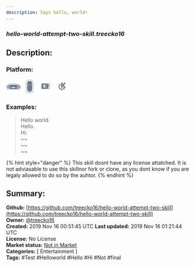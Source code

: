```yaml
---
description: Says hello, world!
---
```


### _hello-world-attempt-two-skill.treecko16_  
## Description:  
  
  
  
### Platform:  
 ![Mark I](../.gitbook/assets/mark-1-icon.png)  ![Mark II](../.gitbook/assets/mark-2-icon.png)  ![Picroft](../.gitbook/assets/picroft-icon.png)  ![plasmoid](../.gitbook/assets/kde.png)   
### Examples:  
> Hello world.  
> Hello.  
> Hi.  
> ~~  
> ~~  
> ~~  
  
{% hint style="danger" %}
This skill dosnt have any license attatched. It is not adviasable to use this skillnor fork or clone, as you dont know if you are legaly allowed to do so by the auhtor.
{% endhint %}
  
## Summary:  
**Github:** [https://github.com/treecko16/hello-world-attempt-two-skill](https://github.com/treecko16/hello-world-attempt-two-skill)  
**Owner:** [@treecko16](https://github.com/treecko16)  
**Created:** 2019 Nov 16 00:51:45 UTC  **Last updated:** 2019 Nov 16 01:21:44 UTC  
**License:** No License  
**Market status:** [Not in Market](https://market.mycroft.ai/skill/)  
**Categories:** [ Entertainment ]   
**Tags:** \#Test \#Helloworld \#Hello \#Hi \#Not \#final   
